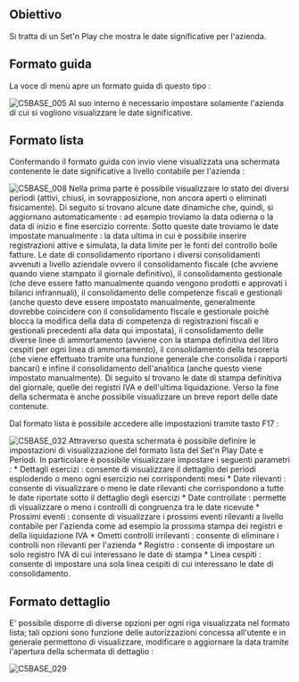 ## Obiettivo
Si tratta di un Set'n Play che mostra le date significative per l'azienda.

## Formato guida
La voce di menù apre un formato guida di questo tipo : 

![C5BASE_005](http://localhost:3000/immagini/MBDOC_OGG-P_C5C570/C5BASE_005.png)
Al suo interno è necessario impostare solamente l'azienda di cui si vogliono visualizzare le date significative.

## Formato lista
Confermando il formato guida con invio viene visualizzata una schermata contenente le date significative a livello contabile per l'azienda : 

![C5BASE_008](http://localhost:3000/immagini/MBDOC_OGG-P_C5C570/C5BASE_008.png)
Nella prima parte è possibile visualizzare lo stato dei diversi periodi (attivi, chiusi, in sovrapposizione, non ancora aperti o eliminati fisicamente). Di seguito si trovano alcune date dinamiche che, quindi, si aggiornano automaticamente :  ad esempio troviamo la data odierna o la data di inizio e fine esercizio corrente. Sotto queste date troviamo le date impostate manualmente :  la data ultima in cui è possibile inserire registrazioni attive  e simulata, la data limite per le fonti del controllo bolle fatture. Le date di consolidamento riportano i diversi consolidamenti avvenuti a livello aziendale ovvero il consolidamento fiscale (che avviene quando viene stampato il giornale definitivo), il consolidamento gestionale (che deve essere fatto manualmente quando vengono prodotti e approvati i bilanci infrannuali), il consolidamento delle competenze fiscali e gestionali (anche questo deve essere impostato manualmente, generalmente dovrebbe coincidere con il consolidamento fiscale e gestionale poichè blocca la modifica della data di competenza di registrazioni fiscali e gestionali precedenti alla data qui impostata), il consolidamento delle diverse linee di ammortamento (avviene con la stampa definitiva del libro cespiti per ogni linea di ammortamento), il consolidamento della tesoreria (che viene effettuato tramite una funzione generale che consolida i rapporti bancari) e infine il consolidamento dell'analitica (anche questo viene impostato manualmente). Di seguito si trovano le date di stampa definitiva del giornale, quelle dei registri IVA e dell'ultima liquidazione. Verso la fine della schermata è anche possibile visualizzare un breve report delle date contenute.

Dal formato lista è possibile accedere alle impostazioni tramite tasto F17 : 

![C5BASE_032](http://localhost:3000/immagini/MBDOC_OGG-P_C5C570/C5BASE_032.png)
Attraverso questa schermata è possibile definire le impostazioni di visualizzazione del formato lista del Set'n Play Date e Periodi.
In particolare è possibile visualizzare impostare i seguenti parametri : 
 \* Dettagli esercizi :  consente di visualizzare  il dettaglio dei periodi  esplodendo o meno ogni esercizio nei corrispondenti mesi
 \* Date rilevanti :  consente di visualizzare o meno le date rilevanti che corrispondono a tutte le date riportate sotto il dettaglio degli esercizi
 \* Date controllate :  permette di visualizzare o meno i controlli di congruenza tra le date ricevute
 \* Prossimi eventi :  consente di visualizzare i prossimi eventi rilevanti a livello contabile per l'azienda come ad esempio la prossima stampa dei registri e della liquidazione IVA
 \* Ometti controlli irrilevanti :  consente di eliminare i controlli non rilevanti per l'azienda
 \* Registro :  consente di impostare un solo registro IVA di cui interessano le date di stampa
 \* Linea cespiti :  consente di impostare una sola linea cespiti di cui interessano le date di consolidamento.

## Formato dettaglio
E' possibile disporre di diverse opzioni per ogni riga visualizzata nel formato lista; tali opzioni sono funzione delle autorizzazioni concessa all'utente e in generale permettono di visualizzare, modificare o aggiornare la data tramite l'apertura della schermata di dettaglio : 

![C5BASE_029](http://localhost:3000/immagini/MBDOC_OGG-P_C5C570/C5BASE_029.png)
